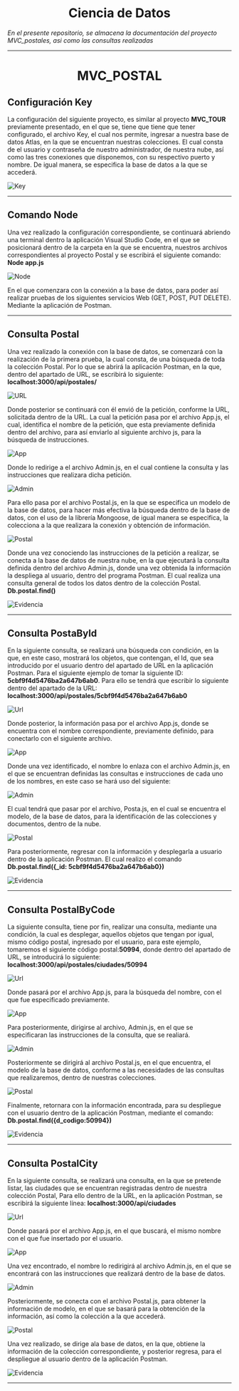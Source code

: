 <H1 align="center"> Ciencia de Datos </H1
  
*En el presente repositorio, se almacena la documentación del proyecto MVC_postales, asi como las consultas realizadas*

<hr>

<H1 align="center"> MVC_POSTAL </H1>

<H2> Configuración Key </H2>

La configuración del siguiente proyecto, es similar al proyecto **MVC_TOUR** previamente presentado, en el que se, tiene que tiene que tener configurado, el archivo Key, el cual nos permite, ingresar a nuestra base de datos Atlas, en la que se encuentran nuestras colecciones.
El cual consta de el usuario y contraseña de nuestro administrador, de nuestra nube, así como las tres conexiones que disponemos, con su respectivo puerto y nombre. De igual manera, se especifica la base de datos a la que se accederá.

![Key](https://raw.githubusercontent.com/JorgeBarcenas/Data-Mining-and-Data-Warehousing/master/Git/Key_Confg/Key.png)

<hr>

<H2> Comando Node </H2>

Una vez realizado la configuración correspondiente, se continuará abriendo una terminal dentro la aplicación Visual Studio Code, en el que se posicionará dentro de la carpeta en la que se encuentra, nuestros archivos correspondientes al proyecto Postal y se escribirá el siguiente comando:
**Node app.js**

![Node](https://raw.githubusercontent.com/JorgeBarcenas/Data-Mining-and-Data-Warehousing/master/Git/Key_Confg/Node.png)

En el que comenzara con la conexión a la base de datos, para poder así realizar pruebas de los siguientes servicios Web (GET, POST, PUT DELETE). Mediante la aplicación de Postman.

<hr>

<H2> Consulta Postal </H2>

Una vez realizado la conexión con la base de datos, se comenzará con la realización de la primera prueba, la cual consta, de una búsqueda de toda la colección Postal.
Por lo que se abrirá la aplicación Postman, en la que, dentro del apartado de URL, se escribirá lo siguiente:
**localhost:3000/api/postales/**

![URL](https://raw.githubusercontent.com/JorgeBarcenas/Data-Mining-and-Data-Warehousing/master/Git/Consulta%20Postal/URL.png)

Donde posterior se continuará con él envió de la petición, conforme la URL, solicitada dentro de la URL.
La cual la petición pasa por el archivo App.js, el cual, identifica el nombre de la petición, que esta previamente definida dentro del archivo, para así enviarlo al siguiente archivo js, para la búsqueda de instrucciones.

![App](https://raw.githubusercontent.com/JorgeBarcenas/Data-Mining-and-Data-Warehousing/master/Git/Consulta%20Postal/App.png)

Donde lo redirige a el archivo Admin.js, en el cual contiene la consulta y las instrucciones que realizara dicha petición.

![Admin](https://raw.githubusercontent.com/JorgeBarcenas/Data-Mining-and-Data-Warehousing/master/Git/Consulta%20Postal/Admin.png)

Para ello pasa por el archivo Postal.js, en la que se especifica un modelo de la base de datos, para hacer más efectiva la búsqueda dentro de la base de datos, con el uso de la librería Mongoose, de igual manera se especifica, la colecciona a la que realizara la conexión y obtención de información.

![Postal](https://raw.githubusercontent.com/JorgeBarcenas/Data-Mining-and-Data-Warehousing/master/Git/Consulta%20Postal/Postal.png)

Donde una vez conociendo las instrucciones de la petición a realizar, se conecta a la base de datos de nuestra nube, en la que ejecutará la consulta definida dentro del archivo Admin.js, donde una vez obtenida la información la despliega al usuario, dentro del programa Postman. El cual realiza una consulta general de todos los datos dentro de la colección Postal.
**Db.postal.find()**

![Evidencia](https://raw.githubusercontent.com/JorgeBarcenas/Data-Mining-and-Data-Warehousing/master/Git/Consulta%20Postal/Evidencia.png)

<hr>

<H2> Consulta PostaById </H2>

En la siguiente consulta, se realizará una búsqueda con condición, en la que, en este caso, mostrará los objetos, que contengan, el Id, que sea introducido por el usuario dentro del apartado de URL en la aplicación Postman. 
Para el siguiente ejemplo de tomar la siguiente ID: **5cbf9f4d5476ba2a647b6ab0**. Para ello se tendrá que escribir lo siguiente dentro del apartado de la URL:
**localhost:3000/api/postales/5cbf9f4d5476ba2a647b6ab0**

![Url](https://raw.githubusercontent.com/JorgeBarcenas/Data-Mining-and-Data-Warehousing/master/Git/Consulta%20PostID/Url.png)

Donde posterior, la información pasa por el archivo App.js, donde se encuentra con el nombre correspondiente, previamente definido, para conectarlo con el siguiente archivo.

![App](https://raw.githubusercontent.com/JorgeBarcenas/Data-Mining-and-Data-Warehousing/master/Git/Consulta%20PostID/App.png)

Donde una vez identificado, el nombre lo enlaza con el archivo Admin.js, en el que se encuentran definidas las consultas e instrucciones de cada uno de los nombres, en este caso se hará uso del siguiente:

![Admin](https://raw.githubusercontent.com/JorgeBarcenas/Data-Mining-and-Data-Warehousing/master/Git/Consulta%20PostID/Admin.png)

El cual tendrá que pasar por el archivo, Posta.js, en el cual se encuentra el modelo, de la base de datos, para la identificación de las colecciones y documentos, dentro de la nube.

![Postal](https://raw.githubusercontent.com/JorgeBarcenas/Data-Mining-and-Data-Warehousing/master/Git/Consulta%20PostID/Postal.png)

Para posteriormente, regresar con la información y desplegarla a usuario dentro de la aplicación Postman. El cual realizo el comando
**Db.postal.find({_id: 5cbf9f4d5476ba2a647b6ab0})**

![Evidencia](https://raw.githubusercontent.com/JorgeBarcenas/Data-Mining-and-Data-Warehousing/master/Git/Consulta%20PostID/Evidencia.png)

<hr>

<H2> Consulta PostalByCode </H2>

La siguiente consulta, tiene por fin, realizar una consulta, mediante una condición, la cual es desplegar, aquellos objetos que tengan por igual, mismo código postal, ingresado por el usuario, para este ejemplo, tomaremos el siguiente código postal:**50994**, donde dentro del apartado de URL, se introducirá lo siguiente:
**localhost:3000/api/postales/ciudades/50994**

![Url](https://raw.githubusercontent.com/JorgeBarcenas/Data-Mining-and-Data-Warehousing/master/Git/Consulta%20PostCodCity/Url.png)

Donde pasará por el archivo App.js, para la búsqueda del nombre, con el que fue especificado previamente.

![App](https://raw.githubusercontent.com/JorgeBarcenas/Data-Mining-and-Data-Warehousing/master/Git/Consulta%20PostCodCity/App.png)

Para posteriormente, dirigirse al archivo, Admin.js, en el que se especificaran las instrucciones de la consulta, que se realiará.

![Admin](https://raw.githubusercontent.com/JorgeBarcenas/Data-Mining-and-Data-Warehousing/master/Git/Consulta%20PostCodCity/Admin.png)

Posteriormente se dirigirá al archivo Postal.js, en el que encuentra, el modelo de la base de datos, conforme a las necesidades de las consultas que realizaremos, dentro de nuestras colecciones.

![Postal](https://raw.githubusercontent.com/JorgeBarcenas/Data-Mining-and-Data-Warehousing/master/Git/Consulta%20PostCodCity/Postal.png)

Finalmente, retornara con la información encontrada, para su despliegue con el usuario dentro de la aplicación Postman, mediante el comando:
**Db.postal.find({d_codigo:50994})**

![Evidencia](https://raw.githubusercontent.com/JorgeBarcenas/Data-Mining-and-Data-Warehousing/master/Git/Consulta%20PostCodCity/Evidencia.png)

<hr>

<H2> Consulta PostalCity </H2>

En la siguiente consulta, se realizará una consulta, en la que se pretende listar, las ciudades que se encuentran registradas dentro de nuestra colección Postal,
Para ello dentro de la URL, en la aplicación Postman, se escribirá la siguiente línea:
**localhost:3000/api/ciudades**

![Url](https://raw.githubusercontent.com/JorgeBarcenas/Data-Mining-and-Data-Warehousing/master/Git/Consulta%20PostCity/Url.png)

Donde pasará por el archivo App.js, en el que buscará, el mismo nombre con el que fue insertado por el usuario.

![App](https://raw.githubusercontent.com/JorgeBarcenas/Data-Mining-and-Data-Warehousing/master/Git/Consulta%20PostCity/App.png)

Una vez encontrado, el nombre lo redirigirá al archivo Admin.js, en el que se encontrará con las instrucciones que realizará dentro de la base de datos.

![Admin](https://raw.githubusercontent.com/JorgeBarcenas/Data-Mining-and-Data-Warehousing/master/Git/Consulta%20PostCity/Admin.png)

Posteriormente, se conecta con el archivo Postal.js, para obtener la información de modelo, en el que se basará para la obtención de la información, así como la colección a la que accederá.

![Postal](https://raw.githubusercontent.com/JorgeBarcenas/Data-Mining-and-Data-Warehousing/master/Git/Consulta%20PostCity/Postal.png)

Una vez realizado, se dirige ala base de datos, en la que, obtiene la información de la colección correspondiente, y posterior regresa, para el despliegue al usuario dentro de la aplicación Postman.

![Evidencia](https://raw.githubusercontent.com/JorgeBarcenas/Data-Mining-and-Data-Warehousing/master/Git/Consulta%20PostCity/Evidencia.png)

<hr>
